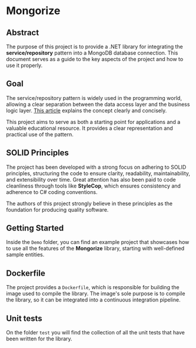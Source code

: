 # Mongorize

## Abstract

The purpose of this project is to provide a .NET library for integrating the **service/repository** pattern into a MongoDB database connection. This document serves as a guide to the key aspects of the project and how to use it properly.

## Goal

The service/repository pattern is widely used in the programming world, allowing a clear separation between the data access layer and the business logic layer. [This article](https://medium.com/@ankitpal181/service-repository-pattern-802540254019) explains the concept clearly and concisely.

This project aims to serve as both a starting point for applications and a valuable educational resource. It provides a clear representation and practical use of the pattern.

## SOLID Principles

The project has been developed with a strong focus on adhering to SOLID principles, structuring the code to ensure clarity, readability, maintainability, and extensibility over time. Great attention has also been paid to code cleanliness through tools like **StyleCop**, which ensures consistency and adherence to C# coding conventions.

The authors of this project strongly believe in these principles as the foundation for producing quality software.

## Getting Started

Inside the `Demo` folder, you can find an example project that showcases how to use all the features of the **Mongorize** library, starting with well-defined sample entities.

## Dockerfile

The project provides a `Dockerfile`, which is responsible for building the image used to compile the library. The image's sole purpose is to compile the library, so it can be integrated into a continuous integration pipeline.

## Unit tests

On the folder `test` you will find the collection of all the unit tests that have been written for the library.